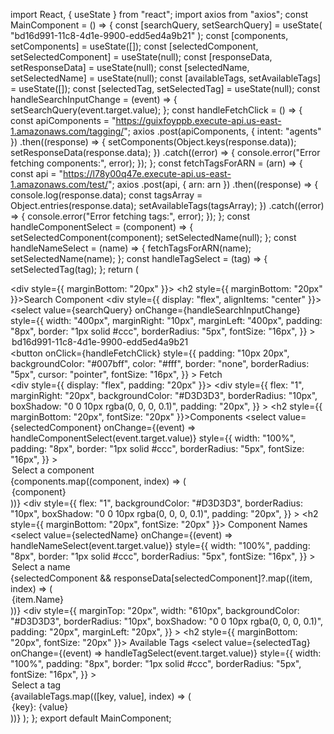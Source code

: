 import React, { useState } from "react";
import axios from "axios";
const MainComponent = () => {
  const [searchQuery, setSearchQuery] = useState(
    "bd16d991-11c8-4d1e-9900-edd5ed4a9b21"
  );
  const [components, setComponents] = useState([]);
  const [selectedComponent, setSelectedComponent] = useState(null);
  const [responseData, setResponseData] = useState(null);
  const [selectedName, setSelectedName] = useState(null);
  const [availableTags, setAvailableTags] = useState([]);
  const [selectedTag, setSelectedTag] = useState(null);
  const handleSearchInputChange = (event) => {
    setSearchQuery(event.target.value);
  };
  const handleFetchClick = () => {
    const apiComponents =
      "https://guixfoyppb.execute-api.us-east-1.amazonaws.com/tagging/";
    axios
      .post(apiComponents, { intent: "agents" })
      .then((response) => {
        setComponents(Object.keys(response.data));
        setResponseData(response.data);
      })
      .catch((error) => {
        console.error("Error fetching components:", error);
      });
  };
  const fetchTagsForARN = (arn) => {
    const api = "https://l78y00q47e.execute-api.us-east-1.amazonaws.com/test/";
    axios
      .post(api, { arn: arn })
      .then((response) => {
        console.log(response.data);
        const tagsArray = Object.entries(response.data);
        setAvailableTags(tagsArray);
      })
      .catch((error) => {
        console.error("Error fetching tags:", error);
      });
  };
  const handleComponentSelect = (component) => {
    setSelectedComponent(component);
    setSelectedName(null);
  };
  const handleNameSelect = (name) => {
    fetchTagsForARN(name);
    setSelectedName(name);
  };
  const handleTagSelect = (tag) => {
    setSelectedTag(tag);
  };
  return (
    <div>
      <div style={{ marginBottom: "20px" }}>
        <h2 style={{ marginBottom: "20px" }}>Search Component</h2>
        <div style={{ display: "flex", alignItems: "center" }}>
          <select
            value={searchQuery}
            onChange={handleSearchInputChange}
            style={{
              width: "400px",
              marginRight: "10px",
              marginLeft: "400px",
              padding: "8px",
              border: "1px solid #ccc",
              borderRadius: "5px",
              fontSize: "16px",
            }}
          >
            <option value="bd16d991-11c8-4d1e-9900-edd5ed4a9b21">
              bd16d991-11c8-4d1e-9900-edd5ed4a9b21
            </option>
          </select>
          <button
            onClick={handleFetchClick}
            style={{
              padding: "10px 20px",
              backgroundColor: "#007bff",
              color: "#fff",
              border: "none",
              borderRadius: "5px",
              cursor: "pointer",
              fontSize: "16px",
            }}
          >
            Fetch
          </button>
        </div>
      </div>
      <div style={{ display: "flex", padding: "20px" }}>
        <div
          style={{
            flex: "1",
            marginRight: "20px",
            backgroundColor: "#D3D3D3",
            borderRadius: "10px",
            boxShadow: "0 0 10px rgba(0, 0, 0, 0.1)",
            padding: "20px",
          }}
        >
          <h2 style={{ marginBottom: "20px", fontSize: "20px" }}>Components</h2>
          <select
            value={selectedComponent}
            onChange={(event) => handleComponentSelect(event.target.value)}
            style={{
              width: "100%",
              padding: "8px",
              border: "1px solid #ccc",
              borderRadius: "5px",
              fontSize: "16px",
            }}
          >
            <option value="">Select a component</option>
            {components.map((component, index) => (
              <option key={index} value={component}>
                {component}
              </option>
            ))}
          </select>
        </div>
        <div
          style={{
            flex: "1",
            backgroundColor: "#D3D3D3",
            borderRadius: "10px",
            boxShadow: "0 0 10px rgba(0, 0, 0, 0.1)",
            padding: "20px",
          }}
        >
          <h2 style={{ marginBottom: "20px", fontSize: "20px" }}>
            Component Names
          </h2>
          <select
            value={selectedName}
            onChange={(event) => handleNameSelect(event.target.value)}
            style={{
              width: "100%",
              padding: "8px",
              border: "1px solid #ccc",
              borderRadius: "5px",
              fontSize: "16px",
            }}
          >
            <option value="">Select a name</option>
            {selectedComponent &&
              responseData[selectedComponent]?.map((item, index) => (
                <option key={index} value={item.Arn}>
                  {item.Name}
                </option>
              ))}
          </select>
        </div>
      </div>
      <div
        style={{
          marginTop: "20px",
          width: "610px",
          backgroundColor: "#D3D3D3",
          borderRadius: "10px",
          boxShadow: "0 0 10px rgba(0, 0, 0, 0.1)",
          padding: "20px",
          marginLeft: "20px",
        }}
      >
        <h2 style={{ marginBottom: "20px", fontSize: "20px" }}>
          Available Tags
        </h2>
        <select
          value={selectedTag}
          onChange={(event) => handleTagSelect(event.target.value)}
          style={{
            width: "100%",
            padding: "8px",
            border: "1px solid #ccc",
            borderRadius: "5px",
            fontSize: "16px",
          }}
        >
          <option value="">Select a tag</option>
          {availableTags.map(([key, value], index) => (
            <option key={index} value={value}>
              {key}: {value}
            </option>
          ))}
        </select>
      </div>
    </div>
  );
};
export default MainComponent;
